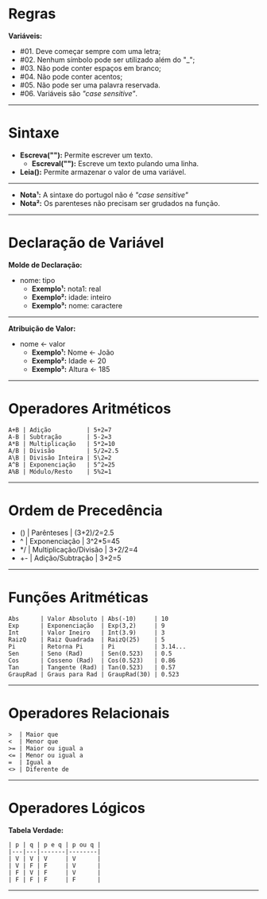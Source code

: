 # Regras

**Variáveis:**
- #01. Deve começar sempre com uma letra;
- #02. Nenhum símbolo pode ser utilizado além do "_";
- #03. Não pode conter espaços em branco;
- #04. Não pode conter acentos;
- #05. Não pode ser uma palavra reservada.
- #06. Variáveis são *"case sensitive"*.

---

# Sintaxe

- **Escreva(""):** Permite escrever um texto.
    - **Escreval(""):** Escreve um texto pulando uma linha.
- **Leia():** Permite armazenar o valor de uma variável.

---

- **Nota¹:** A sintaxe do portugol não é *"case sensitive"*
- **Nota²:** Os parenteses não precisam ser grudados na função.

---

# Declaração de Variável

**Molde de Declaração:**
- nome: tipo
    - **Exemplo¹:** nota1: real
    - **Exemplo²:** idade: inteiro
    - **Exemplo³:** nome: caractere

---

**Atribuição de Valor:**
- nome <- valor
    - **Exemplo¹:** Nome <- João
    - **Exemplo²:** Idade <- 20
    - **Exemplo³:** Altura <- 185

---

# Operadores Aritméticos

```
A+B | Adição          | 5+2=7
A-B | Subtração       | 5-2=3
A*B | Multiplicação   | 5*2=10
A/B | Divisão         | 5/2=2.5 
A\B | Divisão Inteira | 5\2=2
A^B | Exponenciação   | 5^2=25
A%B | Módulo/Resto    | 5%2=1
```

---

# Ordem de Precedência
- () | Parênteses            | (3+2)/2=2.5 
- ^  | Exponenciação         | 3^2*5=45
- */ | Multiplicação/Divisão | 3+2/2=4
- +- | Adição/Subtração      | 3+2=5

---

# Funções Aritméticas
```
Abs      | Valor Absoluto | Abs(-10)     | 10
Exp      | Exponenciação  | Exp(3,2)     | 9
Int      | Valor Ineiro   | Int(3.9)     | 3
RaizQ    | Raiz Quadrada  | RaizQ(25)    | 5
Pi       | Retorna Pi     | Pi           | 3.14...
Sen      | Seno (Rad)     | Sen(0.523)   | 0.5
Cos      | Cosseno (Rad)  | Cos(0.523)   | 0.86
Tan      | Tangente (Rad) | Tan(0.523)   | 0.57
GraupRad | Graus para Rad | GraupRad(30) | 0.523
```

---

# Operadores Relacionais
```
>  | Maior que
<  | Menor que
>= | Maior ou igual a
<= | Menor ou igual a
=  | Igual a
<> | Diferente de
```

---

# Operadores Lógicos

**Tabela Verdade:**
```
| p | q | p e q | p ou q |
|---|---|-------|--------|
| V | V | V     | V      |
| V | F | F     | V      |
| F | V | F     | V      |
| F | F | F     | F      |
```

---